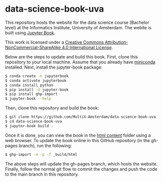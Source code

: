 # data-science-book-uva

This repository hosts the website for the data science course (Bachelor level) at the Informatics Institute, University of Amsterdam. The webite is built using [Jupyter Book](https://jupyterbook.org/en/stable/intro.html).

This work is licensed under a [Creative Commons Attribution-NonCommercial-ShareAlike 4.0 International License](http://creativecommons.org/licenses/by-nc-sa/4.0/).

Below are the steps to update and build this book. First, clone this repository to your local machine. Assume that you already have [miniconda](https://docs.conda.io/en/main/miniconda.html) installed. Next, install the jupyter-book package:
```sh
$ conda create -n jupyterbook
$ conda activate jupyterbook
$ conda install python
$ pip install -U jupyter-book
$ pip install ghp-import
$ jupyter-book --help
```
Then, clone this repository and build the book:
```sh
$ git clone https://github.com/MultiX-Amsterdam/data-science-book-uva
$ cd data-science-book-uva
$ jupyter-book build .
```
Once it is done, you can view the book in the [html content](_build/html) folder using a web browser. To update the book online in this GitHub repository (in the gh-pages branch), run the following:
```sh
$ ghp-import -n -p -f _build/html
```
The above steps will update the gh-pages branch, which hosts the website. Finally, follow the normal git flow to commit the changes and push the code to the main branch in this repository.
